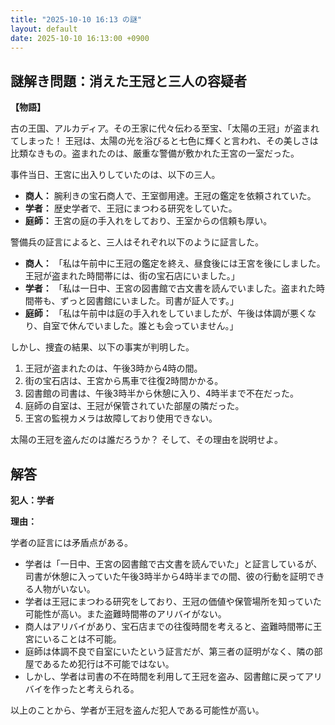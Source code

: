 ```yaml
---
title: "2025-10-10 16:13 の謎"
layout: default
date: 2025-10-10 16:13:00 +0900
---
```

## 謎解き問題：消えた王冠と三人の容疑者

**【物語】**

古の王国、アルカディア。その王家に代々伝わる至宝、「太陽の王冠」が盗まれてしまった！ 王冠は、太陽の光を浴びると七色に輝くと言われ、その美しさは比類なきもの。盗まれたのは、厳重な警備が敷かれた王宮の一室だった。

事件当日、王宮に出入りしていたのは、以下の三人。

*   **商人：** 腕利きの宝石商人で、王室御用達。王冠の鑑定を依頼されていた。
*   **学者：** 歴史学者で、王冠にまつわる研究をしていた。
*   **庭師：** 王宮の庭の手入れをしており、王室からの信頼も厚い。

警備兵の証言によると、三人はそれぞれ以下のように証言した。

*   **商人：** 「私は午前中に王冠の鑑定を終え、昼食後には王宮を後にしました。王冠が盗まれた時間帯には、街の宝石店にいました。」
*   **学者：** 「私は一日中、王宮の図書館で古文書を読んでいました。盗まれた時間帯も、ずっと図書館にいました。司書が証人です。」
*   **庭師：** 「私は午前中は庭の手入れをしていましたが、午後は体調が悪くなり、自室で休んでいました。誰とも会っていません。」

しかし、捜査の結果、以下の事実が判明した。

1.  王冠が盗まれたのは、午後3時から4時の間。
2.  街の宝石店は、王宮から馬車で往復2時間かかる。
3.  図書館の司書は、午後3時半から休憩に入り、4時半まで不在だった。
4.  庭師の自室は、王冠が保管されていた部屋の隣だった。
5. 王宮の監視カメラは故障しており使用できない。

太陽の王冠を盗んだのは誰だろうか？ そして、その理由を説明せよ。

## 解答

**犯人：学者**

**理由：**

学者の証言には矛盾点がある。

*   学者は「一日中、王宮の図書館で古文書を読んでいた」と証言しているが、司書が休憩に入っていた午後3時半から4時半までの間、彼の行動を証明できる人物がいない。
*   学者は王冠にまつわる研究をしており、王冠の価値や保管場所を知っていた可能性が高い。また盗難時間帯のアリバイがない。
*   商人はアリバイがあり、宝石店までの往復時間を考えると、盗難時間帯に王宮にいることは不可能。
*   庭師は体調不良で自室にいたという証言だが、第三者の証明がなく、隣の部屋であるため犯行は不可能ではない。
*   しかし、学者は司書の不在時間を利用して王冠を盗み、図書館に戻ってアリバイを作ったと考えられる。

以上のことから、学者が王冠を盗んだ犯人である可能性が高い。
